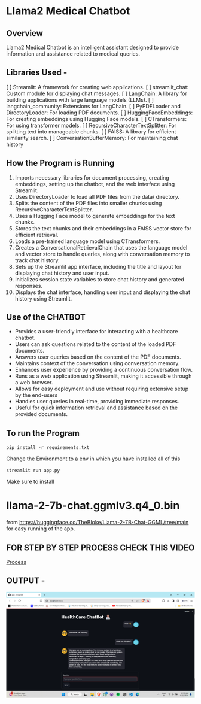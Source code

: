 # Llama2 Medical Chatbot

## Overview

Llama2 Medical Chatbot is an intelligent assistant designed to provide information and assistance related to medical queries.

## Libraries Used -
[ ] Streamlit: A framework for creating web applications.
[ ] streamlit_chat: Custom module for displaying chat messages.
[ ] LangChain: A library for building applications with large language models (LLMs).
[ ] langchain_community: Extensions for LangChain.
[ ] PyPDFLoader and DirectoryLoader: For loading PDF documents.
[ ] HuggingFaceEmbeddings: For creating embeddings using Hugging Face models.
[ ] CTransformers: For using transformer models.
[ ] RecursiveCharacterTextSplitter: For splitting text into manageable chunks.
[ ] FAISS: A library for efficient similarity search.
[ ] ConversationBufferMemory: For maintaining chat history

## How the Program is Running
1. Imports necessary libraries for document processing, creating embeddings, setting up the chatbot, and the web interface using Streamlit.
2. Uses DirectoryLoader to load all PDF files from the data/ directory.
3. Splits the content of the PDF files into smaller chunks using RecursiveCharacterTextSplitter.
4. Uses a Hugging Face model to generate embeddings for the text chunks.
5. Stores the text chunks and their embeddings in a FAISS vector store for efficient retrieval.
6. Loads a pre-trained language model using CTransformers.
7. Creates a ConversationalRetrievalChain that uses the language model and vector store to handle queries, along with conversation memory to track chat history.
8. Sets up the Streamlit app interface, including the title and layout for displaying chat history and user input.
9. Initializes session state variables to store chat history and generated responses.
10. Displays the chat interface, handling user input and displaying the chat history using Streamlit.

## Use of the CHATBOT
- Provides a user-friendly interface for interacting with a healthcare chatbot.
- Users can ask questions related to the content of the loaded PDF documents.
- Answers user queries based on the content of the PDF documents.
- Maintains context of the conversation using conversation memory.
- Enhances user experience by providing a continuous conversation flow.
- Runs as a web application using Streamlit, making it accessible through a web browser.
- Allows for easy deployment and use without requiring extensive setup by the end-users
- Handles user queries in real-time, providing immediate responses.
- Useful for quick information retrieval and assistance based on the provided documents.

## To run the Program

```
pip install -r requirements.txt
```
Change the Environment to a env in which you have installed all of this

```
streamlit run app.py
```
Make sure to install 
# llama-2-7b-chat.ggmlv3.q4_0.bin 
from https://huggingface.co/TheBloke/Llama-2-7B-Chat-GGML/tree/main for easy running of the app.

## FOR STEP BY STEP PROCESS CHECK THIS VIDEO
[Process](https://www.youtube.com/watch?v=XNmFIkViEBU)

## OUTPUT -
![alt text](image.png)

